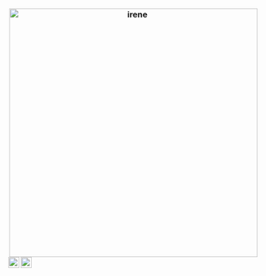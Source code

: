 <h3 align="center">
   <img align="center" alt="irene" width="500px" src="https://i.pinimg.com/originals/ef/f3/73/eff373557e12d3f256af334580d1ecf6.gif" />
<a href="https://discord.gg/ysnAu2CxE6">
  <img align="left" alt="LinkedIn" width="22px" src="https://www.freeiconspng.com/uploads/discord-black-icon-1.png" />
<a href="https://daebin.carrd.co/">
  <img align="left" alt="LinkedIn" width="22px" src="https://encrypted-tbn0.gstatic.com/images?q=tbn:ANd9GcS7L6OtDA5KGwk2P1l0C56cePGFplhl-paPyPT_l2S_OZN4vE1w8bsUeeNX&s=10" />

